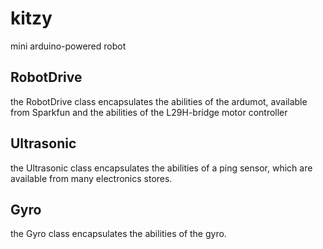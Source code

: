 kitzy
=====
mini arduino-powered robot

RobotDrive
----------
the RobotDrive class encapsulates the abilities of the ardumot, available from
Sparkfun and the abilities of the L29H-bridge motor controller

Ultrasonic
----------
the Ultrasonic class encapsulates the abilities of a ping sensor, which are 
available from many electronics stores.

Gyro
----
the Gyro class encapsulates the abilities of the <blah blah I cant remember> 
gyro.


